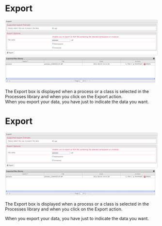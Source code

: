 <!--
author:
    - 'Jérôme Bogaerts'
created_at: '2012-04-17 14:27:18'
updated_at: '2013-03-13 15:06:49'
tags:
    - 'Manage Processes'
-->

Export
======

![](../resources/processes-export.png)

The Export box is displayed when a process or a class is selected in the Processes library and when you click on the Export action.\
When you export your data, you have just to indicate the data you want.

Export
======

![](../resources/processes-export.png)

The Export box is displayed when a process or a class is selected in the Processes library and when you click on the Export action.<br/>

When you export your data, you have just to indicate the data you want.



